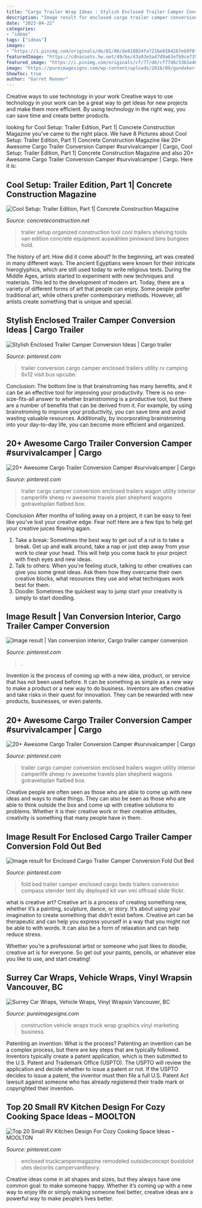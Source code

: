 ```yaml
---
title: "Cargo Trailer Wrap Ideas : Stylish Enclosed Trailer Camper Conversion Ideas"
description: "Image result for enclosed cargo trailer camper conversion fold out bed"
date: "2023-04-22"
categories:
- "ideas"
tags: ["ideas"]
images:
- "https://i.pinimg.com/originals/de/81/80/de818034fa721be0104267eb9f0f96a7.jpg"
featuredImage: "https://cdnassets.hw.net/49/be/43a93e5a47d9a63efb9ce73579ca/16-trailer.jpg"
featured_image: "https://i.pinimg.com/originals/cf/77/d6/cf77d6c53b1e4617d544bd959b78e364.jpg"
image: "https://pureimagesigns.com/wp-content/uploads/2016/09/gundaker-construction-vinyl-truck-wrap-st-louis-installation-662x339.jpg"
ShowToc: true
author: "Garret Renner"
---
```



Creative ways to use technology in your work
Creative ways to use technology in your work can be a great way to get ideas for new projects and make them more efficient. By using technology in the right way, you can save time and create better products.

	

		
looking for Cool Setup: Trailer Edition, Part 1| Concrete Construction Magazine you've came to the right place. We have 8 Pictures about Cool Setup: Trailer Edition, Part 1| Concrete Construction Magazine like 20+ Awesome Cargo Trailer Conversion Camper #survivalcamper | Cargo, Cool Setup: Trailer Edition, Part 1| Concrete Construction Magazine and also 20+ Awesome Cargo Trailer Conversion Camper #survivalcamper | Cargo. Here it is:
		
    
## Cool Setup: Trailer Edition, Part 1| Concrete Construction Magazine

<img loading=lazy src="https://cdnassets.hw.net/49/be/43a93e5a47d9a63efb9ce73579ca/16-trailer.jpg" onerror="this.onerror=null;this.src='https://tse3.mm.bing.net/th?id=OIP.ic-P15aLqMOTFGpAoEvpmwHaFj&amp;pid=15.1';" alt="Cool Setup: Trailer Edition, Part 1| Concrete Construction Magazine">

_Source: concreteconstruction.net_

>trailer setup organized construction tool cool trailers shelving tools van edition concrete equipment auswählen pinnwand bins bungees hold. 

	

The history of art: How did it come about?
In the beginning, art was created in many different ways. The ancient Egyptians were known for their intricate hieroglyphics, which are still used today to write religious texts. During the Middle Ages, artists started to experiment with new techniques and materials. This led to the development of modern art.
Today, there are a variety of different forms of art that people can enjoy. Some people prefer traditional art, while others prefer contemporary methods. However, all artists create something that is unique and special.

    
## Stylish Enclosed Trailer Camper Conversion Ideas | Cargo Trailer

<img loading=lazy src="https://i.pinimg.com/736x/9f/cd/f3/9fcdf35a9f42eeddf333d6f92b629a97.jpg" onerror="this.onerror=null;this.src='https://tse3.mm.bing.net/th?id=OIP.qIaxqK6hlU4YCg-_zgRqagHaJ3&amp;pid=15.1';" alt="Stylish Enclosed Trailer Camper Conversion Ideas | Cargo trailer">

_Source: pinterest.com_

>trailer conversion cargo camper enclosed trailers utility rv camping 6x12 visit bus upcube. 

	

Conclusion: The bottom line is that brainstroming has many benefits, and it can be an effective tool for improving your productivity.
There is no one-size-fits-all answer to whether brainstroming is a productive tool, but there are a number of benefits that can be derived from it. For example, by using brainstroming to improve your productivity, you can save time and avoid wasting valuable resources. Additionally, by incorporating brainstroming into your day-to-day life, you can become more efficient and organized.

    
## 20+ Awesome Cargo Trailer Conversion Camper #survivalcamper | Cargo

<img loading=lazy src="https://i.pinimg.com/originals/cf/77/d6/cf77d6c53b1e4617d544bd959b78e364.jpg" onerror="this.onerror=null;this.src='https://tse2.mm.bing.net/th?id=OIP.FXen5dtEM9ikC2iA0iYWHQHaJ4&amp;pid=15.1';" alt="20+ Awesome Cargo Trailer Conversion Camper #survivalcamper | Cargo">

_Source: pinterest.com_

>trailer cargo camper conversion enclosed trailers wagon utility interior camperlife sheep rv awesome travels plan shepherd wagons gotravelsplan flatbed box. 

	

Conclusion
After months of toiling away on a project, it can be easy to feel like you've lost your creative edge. Fear not! Here are a few tips to help get your creative juices flowing again.
1. Take a break: Sometimes the best way to get out of a rut is to take a break. Get up and walk around, take a nap or just step away from your work to clear your head. This will help you come back to your project with fresh eyes and new ideas.
2. Talk to others: When you're feeling stuck, talking to other creatives can give you some great ideas. Ask them how they overcame their own creative blocks, what resources they use and what techniques work best for them.
3. Doodle: Sometimes the quickest way to jump start your creativity is simply to start doodling.

    
## Image Result | Van Conversion Interior, Cargo Trailer Camper Conversion

<img loading=lazy src="https://i.pinimg.com/736x/d8/80/11/d88011b3e26df4d3003362118cf5c65e.jpg" onerror="this.onerror=null;this.src='https://tse3.mm.bing.net/th?id=OIP.M3SQerv3CalKu4K5LCACDQAAAA&amp;pid=15.1';" alt="Image result | Van conversion interior, Cargo trailer camper conversion">

_Source: pinterest.com_

>. 

	

Invention is the process of coming up with a new idea, product, or service that has not been used before. It can be something as simple as a new way to make a product or a new way to do business. Inventors are often creative and take risks in their quest for innovation. They can be rewarded with new products, businesses, or even patents.

    
## 20+ Awesome Cargo Trailer Conversion Camper #survivalcamper | Cargo

<img loading=lazy src="https://i.pinimg.com/736x/cf/77/d6/cf77d6c53b1e4617d544bd959b78e364.jpg" onerror="this.onerror=null;this.src='https://tse4.mm.bing.net/th?id=OIP.vA6FqE8U65eYsCpFR3yTVQHaJ3&amp;pid=15.1';" alt="20+ Awesome Cargo Trailer Conversion Camper #survivalcamper | Cargo">

_Source: pinterest.com_

>trailer cargo camper conversion enclosed trailers wagon utility interior camperlife sheep rv awesome travels plan shepherd wagons gotravelsplan flatbed box. 

	

Creative people are often seen as those who are able to come up with new ideas and ways to make things. They can also be seen as those who are able to think outside the box and come up with creative solutions to problems. Whether it is their creative work or their creative attitudes, creativity is something that many people have in them.

    
## Image Result For Enclosed Cargo Trailer Camper Conversion Fold Out Bed

<img loading=lazy src="https://i.pinimg.com/736x/0e/5e/d2/0e5ed24d6ca97f5586bb56739621bb29.jpg" onerror="this.onerror=null;this.src='https://tse1.mm.bing.net/th?id=OIP.9Y8YmsaTya2iBZGGqvT0ZQHaFj&amp;pid=15.1';" alt="Image result for Enclosed Cargo Trailer Camper Conversion Fold Out Bed">

_Source: pinterest.com_

>fold bed trailer camper enclosed cargo beds trailers conversion compass xtender tent diy deployed kit van vmi offroad slide flickr. 

	

what is creative art?
Creative art is a process of creating something new, whether it’s a painting, sculpture, dance, or story. It’s about using your imagination to create something that didn’t exist before. 
Creative art can be therapeutic and can help you express yourself in a way that you might not be able to with words. It can also be a form of relaxation and can help reduce stress. 

Whether you’re a professional artist or someone who just likes to doodle, creative art is for everyone. So get out your paints, pencils, or whatever else you like to use, and start creating!

    
## Surrey Car Wraps, Vehicle Wraps, Vinyl Wrapsin Vancouver, BC

<img loading=lazy src="https://pureimagesigns.com/wp-content/uploads/2016/09/gundaker-construction-vinyl-truck-wrap-st-louis-installation-662x339.jpg" onerror="this.onerror=null;this.src='https://tse2.mm.bing.net/th?id=OIP.QvuRIkhxSb2LCmA6LaZBDAHaDy&amp;pid=15.1';" alt="Surrey Car Wraps, Vehicle Wraps, Vinyl Wrapsin Vancouver, BC">

_Source: pureimagesigns.com_

>construction vehicle wraps truck wrap graphics vinyl marketing business. 

	

Patenting an invention: What is the process?
Patenting an invention can be a complex process, but there are key steps that are typically followed. Inventors typically create a patent application, which is then submitted to the U.S. Patent and Trademark Office (USPTO). The USPTO will review the application and decide whether to issue a patent or not. If the USPTO decides to issue a patent, the inventor must then file a full U.S. Patent Act lawsuit against someone who has already registered their trade mark or copyrighted their invention.

    
## Top 20 Small RV Kitchen Design For Cozy Cooking Space Ideas – MOOLTON

<img loading=lazy src="https://i.pinimg.com/originals/de/81/80/de818034fa721be0104267eb9f0f96a7.jpg" onerror="this.onerror=null;this.src='https://tse4.mm.bing.net/th?id=OIP.5QbAet9S5ufGrtGOAM5VnQHaLF&amp;pid=15.1';" alt="Top 20 Small RV Kitchen Design For Cozy Cooking Space Ideas – MOOLTON">

_Source: pinterest.com_

>enclosed truckcampermagazine remodeled outsideconcept bosidolot utes decorits campervantheory. 

	

Creative ideas come in all shapes and sizes, but they always have one common goal: to make someone happy. Whether it’s coming up with a new way to enjoy life or simply making someone feel better, creative ideas are a powerful way to make people’s lives better.

